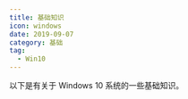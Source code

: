 ```yaml
---
title: 基础知识
icon: windows
date: 2019-09-07
category: 基础
tag:
  - Win10
---
```


以下是有关于 Windows 10 系统的一些基础知识。

<!-- more -->

<AutoCatalog />
